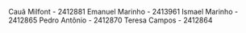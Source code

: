 Cauã Milfont - 2412881
Emanuel Marinho - 2413961
Ismael Marinho - 2412865
Pedro Antônio - 2412870
Teresa Campos - 2412864
